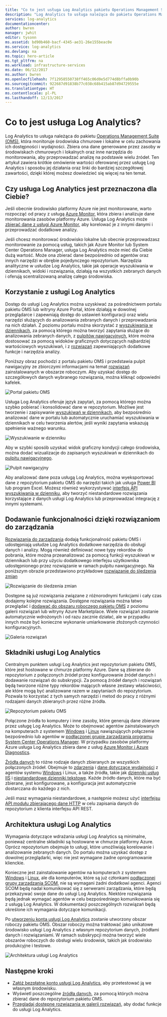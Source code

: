 ```yaml
---
title: "Co to jest usługa Log Analytics pakietu Operations Management Suite (OMS)? | Microsoft Docs"
description: "Log Analytics to usługa należąca do pakietu Operations Management Suite (OMS) ułatwiająca zbieranie i analizę danych operacyjnych generowanych przez zasoby w środowisku chmurowym i lokalnym.  Ten artykuł zawiera krótkie omówienie różnych składników usługi Log Analytics i linki do szczegółowych treści na ich temat."
services: log-analytics
documentationcenter: 
author: bwren
manager: jwhit
editor: tysonn
ms.assetid: bd90b460-bacf-4345-ae31-26e155beac0e
ms.service: log-analytics
ms.devlang: na
ms.topic: hero-article
ms.tgt_pltfrm: na
ms.workload: infrastructure-services
ms.date: 06/12/2017
ms.author: bwren
ms.openlocfilehash: 7f12958550738ff465c06d0e5d774d8bffa0b90b
ms.sourcegitcommit: 922687d91838b77c038c68b415ab87d94729555e
ms.translationtype: HT
ms.contentlocale: pl-PL
ms.lasthandoff: 12/13/2017
---
```

# <a name="what-is-log-analytics"></a>Co to jest usługa Log Analytics?
Log Analytics to usługa należąca do pakietu [Operations Management Suite \(OMS\)](../operations-management-suite/operations-management-suite-overview.md), która monitoruje środowiska chmurowe i lokalne w celu zachowania ich dostępności i wydajności.  Zbiera ona dane generowane przez zasoby w środowiskach chmurowych i lokalnych oraz inne narzędzia do monitorowania, aby przeprowadzać analizę na podstawie wielu źródeł.  Ten artykuł zawiera krótkie omówienie wartości oferowanej przez usługę Log Analytics i sposobu jej działania oraz linki do bardziej szczegółowej zawartości, dzięki której możesz dowiedzieć się więcej na ten temat.

## <a name="is-log-analytics-for-you"></a>Czy usługa Log Analytics jest przeznaczona dla Ciebie?
Jeśli obecnie środowisko platformy Azure nie jest monitorowane, warto rozpocząć od pracy z usługą [Azure Monitor](../monitoring-and-diagnostics/monitoring-overview.md), która zbiera i analizuje dane monitorowania zasobów platformy Azure.  Usługa Log Analytics może [zbierać dane z usługi Azure Monitor](log-analytics-azure-storage.md), aby korelować je z innymi danymi i przeprowadzać dodatkowe analizy.

Jeśli chcesz monitorować środowisko lokalne lub obecnie przeprowadzasz monitorowanie za pomocą usług, takich jak Azure Monitor lub System Center Operations Manager, usługa Log Analytics może mieć dla Ciebie dużą wartość.  Może ona zbierać dane bezpośrednio od agentów oraz innych narzędzi w obrębie pojedynczego repozytorium.  Narzędzia analityczne w usłudze Log Analytics, takie jak operacje wyszukiwania w dziennikach, widoki i rozwiązania, działają na wszystkich zebranych danych i oferują scentralizowaną analizę całego środowiska.


## <a name="using-log-analytics"></a>Korzystanie z usługi Log Analytics
Dostęp do usługi Log Analytics można uzyskiwać za pośrednictwem portalu pakietu OMS lub witryny Azure Portal, które działają w dowolnej przeglądarce i zapewniają dostęp do ustawień konfiguracji oraz wielu narzędzi służących do analizowania zebranych danych i przeprowadzania na nich działań.  Z poziomu portalu można skorzystać z [wyszukiwania w dziennikach](log-analytics-log-searches.md), za pomocą którego można tworzyć zapytania służące do analizowania zebranych danych, z [pulpitów nawigacyjnych](log-analytics-dashboards.md), które można dostosować za pomocą widoków graficznych dotyczących najbardziej wartościowych wyszukiwań, i z [rozwiązań](log-analytics-add-solutions.md) zapewniających dodatkowe funkcje i narzędzia analizy.

Poniższy obraz pochodzi z portalu pakietu OMS i przedstawia pulpit nawigacyjny ze zbiorczymi informacjami na temat [rozwiązań](#add-functionality-with-management-solutions) zainstalowanych w obszarze roboczym.  Aby uzyskać dostęp do szczegółowych danych wybranego rozwiązania, można kliknąć odpowiedni kafelek.

![Portal pakietu OMS](media/log-analytics-overview/portal.png)

Usługa Log Analytics oferuje język zapytań, za pomocą którego można szybko pobierać i konsolidować dane w repozytorium.  Możliwe jest tworzenie i zapisywanie [wyszukiwań w dziennikach](log-analytics-log-searches.md), aby bezpośrednio analizować dane w portalu lub automatycznie uruchamiać wyszukiwania w dziennikach w celu tworzenia alertów, jeśli wyniki zapytania wskazują spełnienie ważnego warunku.

![Wyszukiwanie w dzienniku](media/log-analytics-overview/log-search.png)

Aby w szybki sposób uzyskać widok graficzny kondycji całego środowiska, można dodać wizualizacje do zapisanych wyszukiwań w dziennikach do [pulpitu nawigacyjnego](log-analytics-dashboards.md).   

![Pulpit nawigacyjny](media/log-analytics-overview/dashboard.png)

Aby analizować dane poza usługą Log Analytics, można wyeksportować dane z repozytorium pakietu OMS do narzędzi takich jak usługa [Power BI](log-analytics-powerbi.md) lub program Excel.  Możesz również wykorzystywać [interfejs API wyszukiwania w dzienniku](log-analytics-log-search-api.md), aby tworzyć niestandardowe rozwiązania korzystające z danych usługi Log Analytics lub przeprowadzać integrację z innymi systemami.

## <a name="add-functionality-with-management-solutions"></a>Dodawanie funkcjonalności dzięki rozwiązaniom do zarządzania
[Rozwiązania do zarządzania](log-analytics-add-solutions.md) dodają funkcjonalność pakietu OMS i udostępniają usłudze Log Analytics dodatkowe narzędzia do obsługi danych i analizy.  Mogą również definiować nowe typy rekordów do pobrania, które można przeanalizować za pomocą funkcji wyszukiwań w dziennikach lub przy użyciu dodatkowego interfejsu użytkownika udostępnionego przez rozwiązanie w ramach pulpitu nawigacyjnego.  Na poniższym obrazie przedstawiono przykładowe [rozwiązanie do śledzenia zmian](log-analytics-change-tracking.md)

![Rozwiązanie do śledzenia zmian](media/log-analytics-overview/change-tracking.png)

Dostępne są już rozwiązania związane z różnorodnymi funkcjami i cały czas dodajemy kolejne rozwiązania.  Dostępne rozwiązania można łatwo przeglądać i [dodawać do obszaru roboczego pakietu OMS](log-analytics-add-solutions.md) z poziomu galerii rozwiązań lub witryny Azure Marketplace.  Wiele rozwiązań zostanie automatycznie wdrożonych i od razu zacznie działać, ale w przypadku innych może być konieczne wykonanie umiarkowanie złożonych czynności konfiguracyjnych.

![Galeria rozwiązań](media/log-analytics-overview/solution-gallery.png)

## <a name="log-analytics-components"></a>Składniki usługi Log Analytics
Centralnym punktem usługi Log Analytics jest repozytorium pakietu OMS, które jest hostowane w chmurze platformy Azure.  Dane są zbierane do repozytorium z połączonych źródeł przez konfigurowanie źródeł danych i dodawanie rozwiązań do subskrypcji.  Za pomocą źródeł danych i rozwiązań będą tworzone różne typy rekordów mających własne zestawy właściwości, ale które mogą być analizowane razem w zapytaniach do repozytorium.  Pozwala to korzystać z tych samych narzędzi i metod do pracy z różnymi rodzajami danych zbieranych przez różne źródła.

![Repozytorium pakietu OMS](media/log-analytics-overview/overview.png)

Połączone źródła to komputery i inne zasoby, które generują dane zbierane przez usługę Log Analytics.  Może to obejmować agentów zainstalowanych na komputerach z systemem [Windows](log-analytics-windows-agent.md) i [Linux](log-analytics-linux-agents.md) nawiązujących połączenie bezpośrednio lub agentów w [podłączonej grupie zarządzania programu System Center Operations Manager](log-analytics-om-agents.md).  W przypadku zasobów platformy Azure usługa Log Analytics zbiera dane z usług [Azure Monitor i Azure Diagnostics](log-analytics-azure-storage.md).

[Źródła danych](log-analytics-data-sources.md) to różne rodzaje danych zbieranych ze wszystkich połączonych źródeł.  Obejmuje to [zdarzenia](log-analytics-data-sources-windows-events.md) i [dane dotyczące wydajności](log-analytics-data-sources-performance-counters.md) z agentów systemu [Windows](log-analytics-data-sources-windows-events.md) i Linux, a także źródła, takie jak [dzienniki usług IIS](log-analytics-data-sources-iis-logs.md) i [niestandardowe dzienniki tekstowe](log-analytics-data-sources-custom-logs.md).  Każde źródło danych, które ma być zbierane, jest konfigurowane, a konfiguracja jest automatycznie dostarczana do każdego z nich.

Jeśli masz wymagania niestandardowe, a następnie możesz użyć [interfejsu API modułu zbierającego dane HTTP](log-analytics-data-collector-api.md) w celu zapisania danych do repozytorium z klienta interfejsu API REST.

## <a name="log-analytics-architecture"></a>Architektura usługi Log Analytics
Wymagania dotyczące wdrażania usługi Log Analytics są minimalne, ponieważ centralne składniki są hostowane w chmurze platformy Azure.  Oprócz repozytorium obejmuje to usługi, które umożliwiają korelowanie i analizowanie zebranych danych.  Do portalu można uzyskać dostęp z dowolnej przeglądarki, więc nie jest wymagane żadne oprogramowanie klienckie.

Konieczne jest zainstalowanie agentów na komputerach z systemem [Windows](log-analytics-windows-agent.md) i [Linux](log-analytics-linux-agents.md), ale dla komputerów, które są już członkami [podłączonej grupy zarządzania SCOM](log-analytics-om-agents.md), nie są wymagani żadni dodatkowi agenci.  Agenci SCOM będą nadal komunikować się z serwerami zarządzania, które będą przekazywać swoje dane do usługi Log Analytics.  Niektóre rozwiązania będą jednak wymagać agentów w celu bezpośredniego komunikowania się z usługą Log Analytics.  W dokumentacji poszczególnych rozwiązań będą określone ich wymagania dotyczące komunikacji.

Po [utworzeniu konta usługi Log Analytics](log-analytics-get-started.md) zostanie utworzony obszar roboczy pakietu OMS.  Obszar roboczy można traktować jako unikatowe środowisko usługi Log Analytics z własnym repozytorium danych, źródłami danych i rozwiązaniami. W ramach subskrypcji można tworzyć wiele obszarów roboczych do obsługi wielu środowisk, takich jak środowisko produkcyjne i testowe.

![Architektura usługi Log Analytics](media/log-analytics-overview/architecture.png)

## <a name="next-steps"></a>Następne kroki
* [Załóż bezpłatne konto usługi Log Analytics](log-analytics-get-started.md), aby przetestować ją we własnym środowisku.
* Wyświetl poszczególne [źródła danych](log-analytics-data-sources.md), za pomocą których można zbierać dane do repozytorium pakietu OMS.
* [Przeglądaj dostępne rozwiązania w galerii rozwiązań](log-analytics-add-solutions.md), aby dodać funkcje do usługi Log Analytics.

